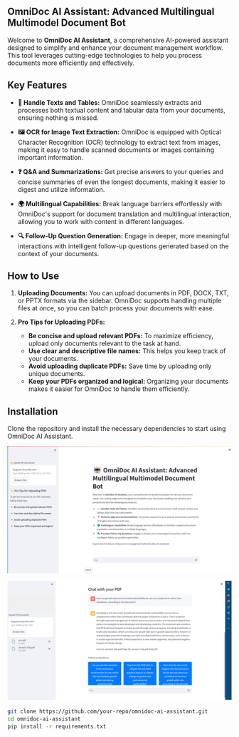 ## OmniDoc AI Assistant: Advanced Multilingual Multimodel Document Bot

Welcome to **OmniDoc AI Assistant**, a comprehensive AI-powered assistant designed to simplify and enhance your document management workflow. This tool leverages cutting-edge technologies to help you process documents more efficiently and effectively.

## Key Features

- **📄 Handle Texts and Tables:**
  OmniDoc seamlessly extracts and processes both textual content and tabular data from your documents, ensuring nothing is missed.
  
- **🖼️ OCR for Image Text Extraction:**
  OmniDoc is equipped with Optical Character Recognition (OCR) technology to extract text from images, making it easy to handle scanned documents or images containing important information.
  
- **❓ Q&A and Summarizations:**
  Get precise answers to your queries and concise summaries of even the longest documents, making it easier to digest and utilize information.

- **🌍 Multilingual Capabilities:**
  Break language barriers effortlessly with OmniDoc's support for document translation and multilingual interaction, allowing you to work with content in different languages.

- **🔍 Follow-Up Question Generation:**
  Engage in deeper, more meaningful interactions with intelligent follow-up questions generated based on the context of your documents.

## How to Use

1. **Uploading Documents:**
   You can upload documents in PDF, DOCX, TXT, or PPTX formats via the sidebar. OmniDoc supports handling multiple files at once, so you can batch process your documents with ease.

2. **Pro Tips for Uploading PDFs:**
   - **Be concise and upload relevant PDFs:** To maximize efficiency, upload only documents relevant to the task at hand.
   - **Use clear and descriptive file names:** This helps you keep track of your documents.
   - **Avoid uploading duplicate PDFs:** Save time by uploading only unique documents.
   - **Keep your PDFs organized and logical:** Organizing your documents makes it easier for OmniDoc to handle them efficiently.

## Installation

Clone the repository and install the necessary dependencies to start using OmniDoc AI Assistant.



![Document Upload Interface](images/img1.png)


![Results and Follow up Questions](images/img3.png)

```bash
git clone https://github.com/your-repo/omnidoc-ai-assistant.git
cd omnidoc-ai-assistant
pip install -r requirements.txt
